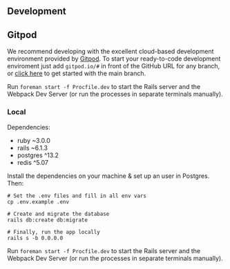 ## Development

## Gitpod

We recommend developing with the excellent cloud-based development environment provided by [Gitpod](gitpod.io/). To start your ready-to-code development enviroment just add `gitpod.io/#` in front of the GitHub URL for any branch, or [click here](https://gitpod.io/#https://github.com/mapzy/mapzy) to get started with the main branch.

Run `foreman start -f Procfile.dev` to start the Rails server and the Webpack Dev Server (or run the processes in separate terminals manually).

### Local

Dependencies:
- ruby ~3.0.0
- rails ~6.1.3
- postgres ^13.2
- redis ^5.07

Install the dependencies on your machine & set up an user in Postgres. Then:
```
# Set the .env files and fill in all env vars
cp .env.example .env

# Create and migrate the database
rails db:create db:migrate

# Finally, run the app locally
rails s -b 0.0.0.0
```

Run `foreman start -f Procfile.dev` to start the Rails server and the Webpack Dev Server (or run the processes in separate terminals manually).
